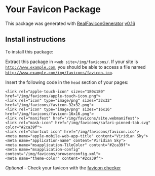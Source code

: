# Your Favicon Package

This package was generated with [RealFaviconGenerator](https://realfavicongenerator.net/) [v0.16](https://realfavicongenerator.net/change_log#v0.16)

## Install instructions

To install this package:

Extract this package in <code>&lt;web site&gt;/img/favicons/</code>. If your site is <code>http://www.example.com</code>, you should be able to access a file named <code>http://www.example.com/img/favicons/favicon.ico</code>.

Insert the following code in the `head` section of your pages:

    <link rel="apple-touch-icon" sizes="180x180" href="/img/favicons/apple-touch-icon.png">
    <link rel="icon" type="image/png" sizes="32x32" href="/img/favicons/favicon-32x32.png">
    <link rel="icon" type="image/png" sizes="16x16" href="/img/favicons/favicon-16x16.png">
    <link rel="manifest" href="/img/favicons/site.webmanifest">
    <link rel="mask-icon" href="/img/favicons/safari-pinned-tab.svg" color="#2ca39f">
    <link rel="shortcut icon" href="/img/favicons/favicon.ico">
    <meta name="apple-mobile-web-app-title" content="Viridian Sky">
    <meta name="application-name" content="Viridian Sky">
    <meta name="msapplication-TileColor" content="#2ca39f">
    <meta name="msapplication-config" content="/img/favicons/browserconfig.xml">
    <meta name="theme-color" content="#2ca39f">

*Optional* - Check your favicon with the [favicon checker](https://realfavicongenerator.net/favicon_checker)